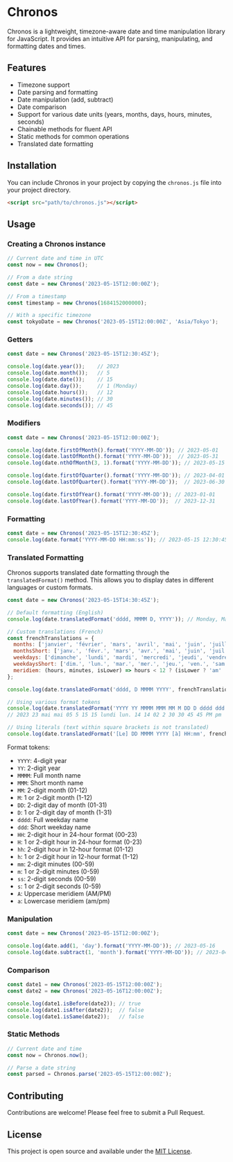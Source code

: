 # Chronos

Chronos is a lightweight, timezone-aware date and time manipulation library for JavaScript. It provides an intuitive API for parsing, manipulating, and formatting dates and times.

## Features

- Timezone support
- Date parsing and formatting
- Date manipulation (add, subtract)
- Date comparison
- Support for various date units (years, months, days, hours, minutes, seconds)
- Chainable methods for fluent API
- Static methods for common operations
- Translated date formatting

## Installation

You can include Chronos in your project by copying the `chronos.js` file into your project directory.

```html
<script src="path/to/chronos.js"></script>
```

## Usage

### Creating a Chronos instance

```javascript
// Current date and time in UTC
const now = new Chronos();

// From a date string
const date = new Chronos('2023-05-15T12:00:00Z');

// From a timestamp
const timestamp = new Chronos(1684152000000);

// With a specific timezone
const tokyoDate = new Chronos('2023-05-15T12:00:00Z', 'Asia/Tokyo');
```

### Getters

```javascript
const date = new Chronos('2023-05-15T12:30:45Z');

console.log(date.year());    // 2023
console.log(date.month());   // 5
console.log(date.date());    // 15
console.log(date.day());     // 1 (Monday)
console.log(date.hours());   // 12
console.log(date.minutes()); // 30
console.log(date.seconds()); // 45
```

### Modifiers

```javascript
const date = new Chronos('2023-05-15T12:00:00Z');

console.log(date.firstOfMonth().format('YYYY-MM-DD')); // 2023-05-01
console.log(date.lastOfMonth().format('YYYY-MM-DD'));  // 2023-05-31
console.log(date.nthOfMonth(3, 1).format('YYYY-MM-DD')); // 2023-05-15 (3rd Monday)

console.log(date.firstOfQuarter().format('YYYY-MM-DD')); // 2023-04-01
console.log(date.lastOfQuarter().format('YYYY-MM-DD'));  // 2023-06-30

console.log(date.firstOfYear().format('YYYY-MM-DD')); // 2023-01-01
console.log(date.lastOfYear().format('YYYY-MM-DD'));  // 2023-12-31
```

### Formatting

```javascript
const date = new Chronos('2023-05-15T12:30:45Z');
console.log(date.format('YYYY-MM-DD HH:mm:ss')); // 2023-05-15 12:30:45
```

### Translated Formatting

Chronos supports translated date formatting through the `translatedFormat()` method. This allows you to display dates in different languages or custom formats.

```javascript
const date = new Chronos('2023-05-15T14:30:45Z');

// Default formatting (English)
console.log(date.translatedFormat('dddd, MMMM D, YYYY')); // Monday, May 15, 2023

// Custom translations (French)
const frenchTranslations = {
  months: ['janvier', 'février', 'mars', 'avril', 'mai', 'juin', 'juillet', 'août', 'septembre', 'octobre', 'novembre', 'décembre'],
  monthsShort: ['janv.', 'févr.', 'mars', 'avr.', 'mai', 'juin', 'juil.', 'août', 'sept.', 'oct.', 'nov.', 'déc.'],
  weekdays: ['dimanche', 'lundi', 'mardi', 'mercredi', 'jeudi', 'vendredi', 'samedi'],
  weekdaysShort: ['dim.', 'lun.', 'mar.', 'mer.', 'jeu.', 'ven.', 'sam.'],
  meridiem: (hours, minutes, isLower) => hours < 12 ? (isLower ? 'am' : 'AM') : (isLower ? 'pm' : 'PM')
};

console.log(date.translatedFormat('dddd, D MMMM YYYY', frenchTranslations)); // lundi, 15 mai 2023

// Using various format tokens
console.log(date.translatedFormat('YYYY YY MMMM MMM MM M DD D dddd ddd HH H hh h mm m ss s A a', frenchTranslations));
// 2023 23 mai mai 05 5 15 15 lundi lun. 14 14 02 2 30 30 45 45 PM pm

// Using literals (text within square brackets is not translated)
console.log(date.translatedFormat('[Le] DD MMMM YYYY [à] HH:mm', frenchTranslations)); // Le 15 mai 2023 à 14:30
```

Format tokens:
- `YYYY`: 4-digit year
- `YY`: 2-digit year
- `MMMM`: Full month name
- `MMM`: Short month name
- `MM`: 2-digit month (01-12)
- `M`: 1 or 2-digit month (1-12)
- `DD`: 2-digit day of month (01-31)
- `D`: 1 or 2-digit day of month (1-31)
- `dddd`: Full weekday name
- `ddd`: Short weekday name
- `HH`: 2-digit hour in 24-hour format (00-23)
- `H`: 1 or 2-digit hour in 24-hour format (0-23)
- `hh`: 2-digit hour in 12-hour format (01-12)
- `h`: 1 or 2-digit hour in 12-hour format (1-12)
- `mm`: 2-digit minutes (00-59)
- `m`: 1 or 2-digit minutes (0-59)
- `ss`: 2-digit seconds (00-59)
- `s`: 1 or 2-digit seconds (0-59)
- `A`: Uppercase meridiem (AM/PM)
- `a`: Lowercase meridiem (am/pm)

### Manipulation

```javascript
const date = new Chronos('2023-05-15T12:00:00Z');

console.log(date.add(1, 'day').format('YYYY-MM-DD')); // 2023-05-16
console.log(date.subtract(1, 'month').format('YYYY-MM-DD')); // 2023-04-15
```

### Comparison

```javascript
const date1 = new Chronos('2023-05-15T12:00:00Z');
const date2 = new Chronos('2023-05-16T12:00:00Z');

console.log(date1.isBefore(date2)); // true
console.log(date1.isAfter(date2));  // false
console.log(date1.isSame(date2));   // false
```

### Static Methods

```javascript
// Current date and time
const now = Chronos.now();

// Parse a date string
const parsed = Chronos.parse('2023-05-15T12:00:00Z');
```

## Contributing

Contributions are welcome! Please feel free to submit a Pull Request.

## License

This project is open source and available under the [MIT License](LICENSE).
